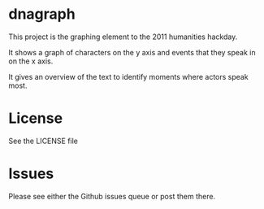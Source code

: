dnagraph
========

This project is the graphing element to the 2011 humanities hackday. 

It shows a graph of characters on the y axis and events that they speak in on the x axis. 

It gives an overview of the text to identify moments where actors speak most. 

License
=======

See the LICENSE file

Issues
======

Please see either the Github issues queue or post them there.  

